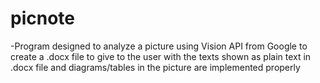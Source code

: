 # picnote
  -Program designed to analyze a picture using Vision API from Google to create a .docx file to give to the user with the texts shown as plain text in .docx file and diagrams/tables in the picture are implemented properly
